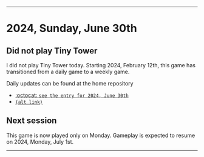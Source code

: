 
***

# 2024, Sunday, June 30th

## Did not play Tiny Tower

<!-- TODO: For each weekly entry, make sure the date is correct. The day of the week should be modified in 4 places !-->

I did not play Tiny Tower today. Starting 2024, February 12th, this game has transitioned from a daily game to a weekly game.

Daily updates can be found at the home repository

- [:octocat: `see the entry for 2024, June 30th`](https://github.com/seanpm2001/SeansLifeArchive_Images_TinyTower/tree/master/tiny%20tower/2024/06_June/30/) 
- [`(alt link)`](/tiny%20tower/2024/06_June/30/)

## Next session

This game is now played only on Monday. Gameplay is expected to resume on 2024, Monday, July 1st.

***
